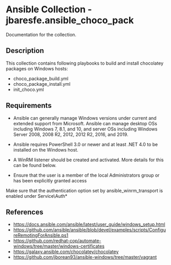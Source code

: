 # Ansible Collection - jbaresfe.ansible_choco_pack

Documentation for the collection.

## Description
This collection contains following playbooks to build and install chocolatey packages on Windows hosts:
* choco_package_build.yml
* choco_package_install.yml
* init_choco.yml

## Requirements
* Ansible can generally manage Windows versions under current and extended support from Microsoft. Ansible can manage desktop OSs including Windows 7, 8.1, and 10, and server OSs including Windows Server 2008, 2008 R2, 2012, 2012 R2, 2016, and 2019.

* Ansible requires PowerShell 3.0 or newer and at least .NET 4.0 to be installed on the Windows host.

* A WinRM listener should be created and activated. More details for this can be found below.

* Ensure that the user is a member of the local Administrators group or has been explicitly granted access

Make sure that the authentication option set by ansible_winrm_transport is enabled under Service\Auth\*

## References
* https://docs.ansible.com/ansible/latest/user_guide/windows_setup.html
* https://github.com/ansible/ansible/blob/devel/examples/scripts/ConfigureRemotingForAnsible.ps1
* https://github.com/redhat-cop/automate-windows/tree/master/windows-certificates
* https://galaxy.ansible.com/chocolatey/chocolatey
* https://github.com/jborean93/ansible-windows/tree/master/vagrant